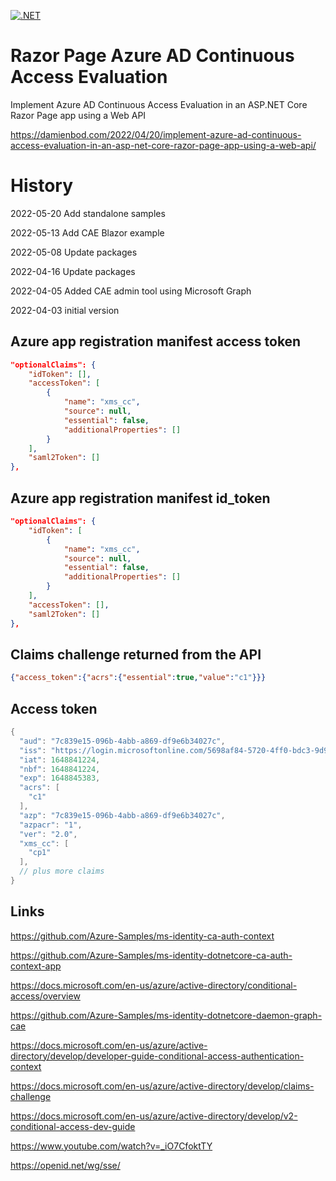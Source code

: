 [![.NET](https://github.com/damienbod/AspNetCoreAzureADCAE/actions/workflows/dotnet.yml/badge.svg)](https://github.com/damienbod/AspNetCoreAzureADCAE/actions/workflows/dotnet.yml)

# Razor Page Azure AD Continuous Access Evaluation

Implement Azure AD Continuous Access Evaluation in an ASP.NET Core Razor Page app using a Web API

https://damienbod.com/2022/04/20/implement-azure-ad-continuous-access-evaluation-in-an-asp-net-core-razor-page-app-using-a-web-api/

# History 

2022-05-20 Add standalone samples

2022-05-13 Add CAE Blazor example

2022-05-08 Update packages

2022-04-16 Update packages

2022-04-05 Added CAE admin tool using Microsoft Graph

2022-04-03 initial version

## Azure app registration manifest access token

```json
"optionalClaims": {
	"idToken": [],
	"accessToken": [
		{
			"name": "xms_cc",
			"source": null,
			"essential": false,
			"additionalProperties": []
		}
	],
	"saml2Token": []
},
```

## Azure app registration manifest id_token

```json
"optionalClaims": {
	"idToken": [
		{
			"name": "xms_cc",
			"source": null,
			"essential": false,
			"additionalProperties": []
		}
	],
	"accessToken": [],
	"saml2Token": []
},
```

## Claims challenge returned from the API

```json
{"access_token":{"acrs":{"essential":true,"value":"c1"}}}
```

## Access token

```csharp
{
  "aud": "7c839e15-096b-4abb-a869-df9e6b34027c",
  "iss": "https://login.microsoftonline.com/5698af84-5720-4ff0-bdc3-9d9195314244/v2.0",
  "iat": 1648841224,
  "nbf": 1648841224,
  "exp": 1648845383,
  "acrs": [
    "c1"
  ],
  "azp": "7c839e15-096b-4abb-a869-df9e6b34027c",
  "azpacr": "1",
  "ver": "2.0",
  "xms_cc": [
    "cp1"
  ],
  // plus more claims
}
```

## Links

https://github.com/Azure-Samples/ms-identity-ca-auth-context

https://github.com/Azure-Samples/ms-identity-dotnetcore-ca-auth-context-app

https://docs.microsoft.com/en-us/azure/active-directory/conditional-access/overview

https://github.com/Azure-Samples/ms-identity-dotnetcore-daemon-graph-cae

https://docs.microsoft.com/en-us/azure/active-directory/develop/developer-guide-conditional-access-authentication-context

https://docs.microsoft.com/en-us/azure/active-directory/develop/claims-challenge

https://docs.microsoft.com/en-us/azure/active-directory/develop/v2-conditional-access-dev-guide

https://www.youtube.com/watch?v=_iO7CfoktTY

https://openid.net/wg/sse/